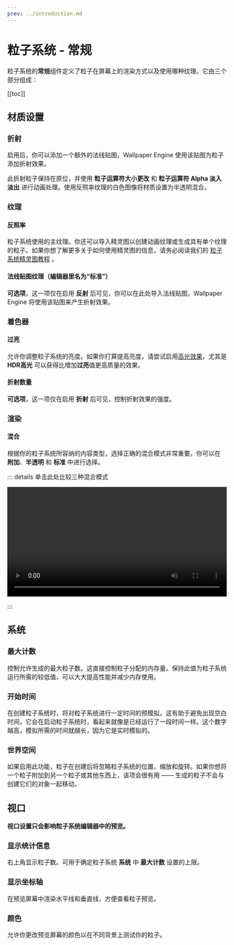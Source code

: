 ```yaml
---
prev: ../introduction.md
---
```


# 粒子系统 - 常规

粒子系统的**常规**组件定义了粒子在屏幕上的渲染方式以及使用哪种纹理。它由三个部分组成：

[[toc]]

## 材质设置

### 折射

启用后，你可以添加一个额外的法线贴图，Wallpaper Engine 使用该贴图为粒子添加折射效果。

此折射粒子保持在原位，并使用 **粒子运算符大小更改** 和 **粒子运算符 Alpha 淡入淡出** 进行动画处理。使用反照率纹理的白色图像将材质设置为半透明混合。

### 纹理

#### 反照率

粒子系统使用的主纹理。你还可以导入精灵图以创建动画纹理或生成具有单个纹理的粒子。如果你想了解更多关于如何使用精灵图的信息，请务必阅读我们的 [粒子系统精灵图教程](/wallpaper-engine-docs/scene/particles/tutorial/spritesheet) 。

#### 法线贴图纹理（编辑器里名为“标准”）

**可选项**，这一项仅在启用 **反射** 后可见，你可以在此处导入法线贴图，Wallpaper Engine 将使用该贴图来产生折射效果。

### 着色器

#### 过亮

允许你调整粒子系统的亮度。如果你打算提高亮度，请尝试启用[高光效果](/wallpaper-engine-docs/scene/effects/bloom)，尤其是 **HDR高光** 可以获得比增加**过亮**值更高质量的效果。

#### 折射数量

**可选项**，这一项仅在启用 **折射** 后可见，控制折射效果的强度。

### 渲染

#### 混合

根据你的粒子系统所容纳的内容类型，选择正确的混合模式非常重要。你可以在 **附加**、**半透明** 和 **标准** 中进行选择。

::: details 单击此处比较三种混合模式

<video width="100%" controls loop>
  <source :src="$withBase('/videos/particle_system_blending.mp4')" type="video/mp4">
  Your browser does not support the video tag.
</video>

:::

## 系统

### 最大计数

控制允许生成的最大粒子数。这直接控制粒子分配的内存量。保持此值为粒子系统运行所需的较低值，可以大大提高性能并减少内存使用。

### 开始时间

在创建粒子系统时，将对粒子系统进行一定时间的预模拟。这有助于避免出现空白时间，它会在启动粒子系统时，看起来就像是已经运行了一段时间一样。这个数字越高，模拟所需的时间就越长，因为它是实时模拟的。

### 世界空间

如果启用此功能，粒子在创建后将忽略粒子系统的位置、缩放和旋转。如果你想将一个粒子附加到另一个粒子或其他东西上，该项会很有用 —— 生成的粒子不会与创建它们的对象一起移动。

## 视口

**视口设置只会影响粒子系统编辑器中的预览。**

### 显示统计信息

右上角显示粒子数。可用于确定粒子系统 **系统** 中 **最大计数** 设置的上限。

### 显示坐标轴

在预览屏幕中渲染水平线和垂直线，方便查看粒子预览。

### 颜色

允许你更改预览屏幕的颜色以在不同背景上测试你的粒子。